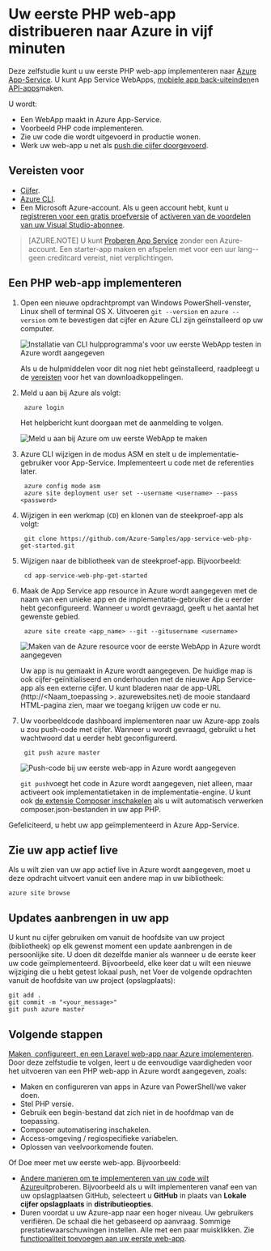 <properties 
    pageTitle="Uw eerste PHP web-app distribueren naar Azure in vijf minuten | Microsoft Azure" 
    description="Leer hoe makkelijk het is om uit te voeren WebApps in App Service door het implementeren van een steekproef-app. Start de reële ontwikkeling snel doen en direct resultaten weer te geven." 
    services="app-service\web"
    documentationCenter=""
    authors="cephalin"
    manager="wpickett"
    editor=""
/>

<tags
    ms.service="app-service-web"
    ms.workload="web"
    ms.tgt_pltfrm="na"
    ms.devlang="na"
    ms.topic="hero-article"
    ms.date="10/13/2016" 
    ms.author="cephalin"
/>
    
# <a name="deploy-your-first-php-web-app-to-azure-in-five-minutes"></a>Uw eerste PHP web-app distribueren naar Azure in vijf minuten

Deze zelfstudie kunt u uw eerste PHP web-app implementeren naar [Azure App-Service](../app-service/app-service-value-prop-what-is.md).
U kunt App Service WebApps, [mobiele app back-uiteinden](/documentation/learning-paths/appservice-mobileapps/)en [API-apps](../app-service-api/app-service-api-apps-why-best-platform.md)maken.

U wordt: 

- Een WebApp maakt in Azure App-Service.
- Voorbeeld PHP code implementeren.
- Zie uw code die wordt uitgevoerd in productie wonen.
- Werk uw web-app u net als [push die cijfer doorgevoerd](https://git-scm.com/docs/git-push).

## <a name="prerequisites"></a>Vereisten voor

- [Cijfer](http://www.git-scm.com/downloads).
- [Azure CLI](../xplat-cli-install.md).
- Een Microsoft Azure-account. Als u geen account hebt, kunt u [registreren voor een gratis proefversie](/pricing/free-trial/?WT.mc_id=A261C142F) of [activeren van de voordelen van uw Visual Studio-abonnee](/pricing/member-offers/msdn-benefits-details/?WT.mc_id=A261C142F).

>[AZURE.NOTE] U kunt [Proberen App Service](http://go.microsoft.com/fwlink/?LinkId=523751) zonder een Azure-account. Een starter-app maken en afspelen met voor een uur lang--geen creditcard vereist, niet verplichtingen.

## <a name="deploy-a-php-web-app"></a>Een PHP web-app implementeren

1. Open een nieuwe opdrachtprompt van Windows PowerShell-venster, Linux shell of terminal OS X. Uitvoeren `git --version` en `azure --version` om te bevestigen dat cijfer en Azure CLI zijn geïnstalleerd op uw computer.

    ![Installatie van CLI hulpprogramma's voor uw eerste WebApp testen in Azure wordt aangegeven](./media/app-service-web-get-started/1-test-tools.png)

    Als u de hulpmiddelen voor dit nog niet hebt geïnstalleerd, raadpleegt u de [vereisten](#Prerequisites) voor het van downloadkoppelingen.

3. Meld u aan bij Azure als volgt:

        azure login

    Het helpbericht kunt doorgaan met de aanmelding te volgen.

    ![Meld u aan bij Azure om uw eerste WebApp te maken](./media/app-service-web-get-started/3-azure-login.png)

4. Azure CLI wijzigen in de modus ASM en stelt u de implementatie-gebruiker voor App-Service. Implementeert u code met de referenties later.

        azure config mode asm
        azure site deployment user set --username <username> --pass <password>

1. Wijzigen in een werkmap (`CD`) en klonen van de steekproef-app als volgt:

        git clone https://github.com/Azure-Samples/app-service-web-php-get-started.git

2. Wijzigen naar de bibliotheek van de steekproef-app. Bijvoorbeeld:

        cd app-service-web-php-get-started

4. Maak de App Service app resource in Azure wordt aangegeven met de naam van een unieke app en de implementatie-gebruiker die u eerder hebt geconfigureerd. Wanneer u wordt gevraagd, geeft u het aantal het gewenste gebied.

        azure site create <app_name> --git --gitusername <username>

    ![Maken van de Azure resource voor de eerste WebApp in Azure wordt aangegeven](./media/app-service-web-get-started-languages/php-site-create.png)

    Uw app is nu gemaakt in Azure wordt aangegeven. De huidige map is ook cijfer-geïnitialiseerd en onderhouden met de nieuwe App Service-app als een externe cijfer.
    U kunt bladeren naar de app-URL (http://&lt;Naam_toepassing >. azurewebsites.net) de mooie standaard HTML-pagina zien, maar we toegang krijgen uw code er nu.

4. Uw voorbeeldcode dashboard implementeren naar uw Azure-app zoals u zou push-code met cijfer. Wanneer u wordt gevraagd, gebruikt u het wachtwoord dat u eerder hebt geconfigureerd.

        git push azure master

    ![Push-code bij uw eerste web-app in Azure wordt aangegeven](./media/app-service-web-get-started-languages/php-git-push.png)

    `git push`voegt het code in Azure wordt aangegeven, niet alleen, maar activeert ook implementatietaken in de implementatie-engine. U kunt ook  [de extensie Composer inschakelen](web-sites-php-mysql-deploy-use-git.md#composer) als u wilt automatisch verwerken composer.json-bestanden in uw app PHP.

Gefeliciteerd, u hebt uw app geïmplementeerd in Azure App-Service.

## <a name="see-your-app-running-live"></a>Zie uw app actief live

Als u wilt zien van uw app actief live in Azure wordt aangegeven, moet u deze opdracht uitvoert vanuit een andere map in uw bibliotheek:

    azure site browse

## <a name="make-updates-to-your-app"></a>Updates aanbrengen in uw app

U kunt nu cijfer gebruiken om vanuit de hoofdsite van uw project (bibliotheek) op elk gewenst moment een update aanbrengen in de persoonlijke site. U doen dit dezelfde manier als wanneer u de eerste keer uw code geïmplementeerd. Bijvoorbeeld, elke keer dat u wilt een nieuwe wijziging die u hebt getest lokaal push, net Voer de volgende opdrachten vanuit de hoofdsite van uw project (opslagplaats):

    git add .
    git commit -m "<your_message>"
    git push azure master

## <a name="next-steps"></a>Volgende stappen

[Maken, configureert, en een Laravel web-app naar Azure implementeren](app-service-web-php-get-started.md). Door deze zelfstudie te volgen, leert u de eenvoudige vaardigheden voor het uitvoeren van een PHP web-app in Azure wordt aangegeven, zoals:

- Maken en configureren van apps in Azure van PowerShell/we vaker doen.
- Stel PHP versie.
- Gebruik een begin-bestand dat zich niet in de hoofdmap van de toepassing.
- Composer automatisering inschakelen.
- Access-omgeving / regiospecifieke variabelen.
- Oplossen van veelvoorkomende fouten.

Of Doe meer met uw eerste web-app. Bijvoorbeeld:

- [Andere manieren om te implementeren van uw code wilt Azure](../app-service-web/web-sites-deploy.md)uitproberen. Bijvoorbeeld als u wilt implementeren vanaf een van uw opslagplaatsen GitHub, selecteert u **GitHub** in plaats van **Lokale cijfer opslagplaats** in **distributieopties**.
- Duren voordat u uw Azure-app naar een hoger niveau. Uw gebruikers verifiëren. De schaal die het gebaseerd op aanvraag. Sommige prestatiewaarschuwingen instellen. Alle met een paar muisklikken. Zie [functionaliteit toevoegen aan uw eerste web-app](app-service-web-get-started-2.md).

